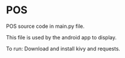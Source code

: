 # POS

POS source code in main.py file.

This file is used by the android app to display.

To run:
Download and install kivy and requests.
